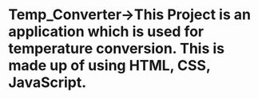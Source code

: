 # Temp_Converter->This Project is an application which is used for temperature conversion. This is made up of using HTML, CSS, JavaScript.
